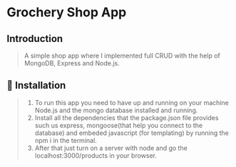 #  Grochery Shop App

## Introduction

> A simple shop app where I implemented full CRUD with the help of MongoDB, Express and Node.js.

## :memo: Installation

> 1. To run this app you need to have up and running on your machine Node.js and the mongo database installed and running.
> 2. Install all the dependencies that the package.json file provides such us express, mongoose(that help you connect to the database) and embeded javascript (for templating) by running the npm i in the terminal.
> 3. After that just turn on a server with node and go the localhost:3000/products in your browser.